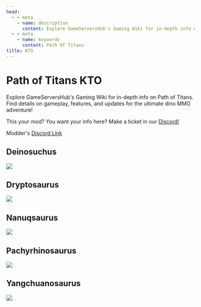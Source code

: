 ```yaml
---
head:
  - - meta
    - name: description
      content: Explore GameServersHub's Gaming Wiki for in-depth info on Path of Titans. Find details on gameplay, features, and updates for the ultimate dino MMO adventure!
  - - meta
    - name: keywords
      content: Path Of Titans
title: KTO
---
```


# Path of Titans KTO

Explore GameServersHub's Gaming Wiki for in-depth info on Path of Titans. Find details on gameplay, features, and updates for the ultimate dino MMO adventure!

This your mod? You want your info here? Make a ticket in our [Discord!](https://discord.gg/gsh)

Modder's [Discord Link](#)

## Deinosuchus

<a href='./path-of-titans-ktodeino' target='_blank'> <img src='https://web-cdn.alderongames.com/files/1279/conversions/ICON-icon.jpg' /> </a>

## Dryptosaurus

<a href='./path-of-titans-ktodrypto' target='_blank'> <img src='https://web-cdn.alderongames.com/files/938/conversions/Mod-ICON-icon.jpg' /> </a>

## Nanuqsaurus

<a href='./path-of-titans-ktonanuq' target='_blank'> <img src='https://web-cdn.alderongames.com/files/1280/conversions/Mod-ICON2-icon.jpg' /> </a>

## Pachyrhinosaurus

<a href='./path-of-titans-ktopachyrhino' target='_blank'> <img src='https://web-cdn.alderongames.com/files/1159/conversions/Pachy-Mod-ICON-icon.jpg' /> </a>

## Yangchuanosaurus

<a href='./path-of-titans-ktoyang' target='_blank'> <img src='https://web-cdn.alderongames.com/files/801/conversions/Mod-ICON-icon.jpg' /> </a>
